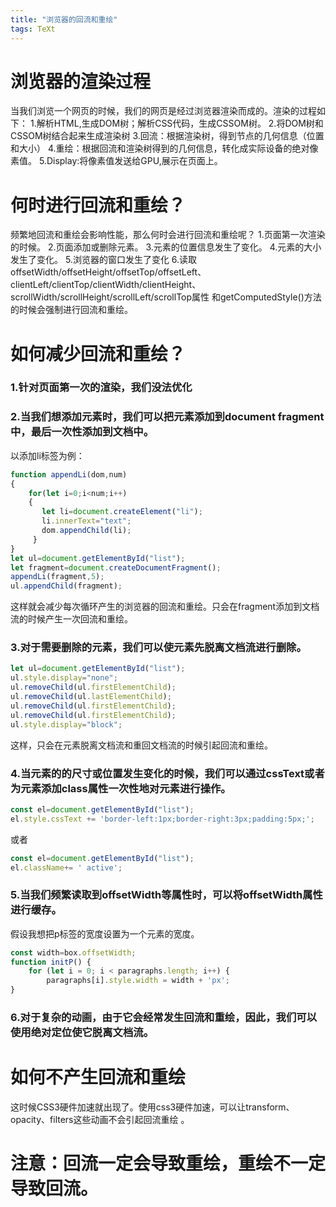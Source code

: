 ```yaml
---
title: "浏览器的回流和重绘"
tags: TeXt
---
```


# 浏览器的渲染过程
当我们浏览一个网页的时候，我们的网页是经过浏览器渲染而成的。渲染的过程如下：
1.解析HTML,生成DOM树；解析CSS代码，生成CSSOM树。
2.将DOM树和CSSOM树结合起来生成渲染树
3.回流：根据渲染树，得到节点的几何信息（位置和大小）
4.重绘：根据回流和渲染树得到的几何信息，转化成实际设备的绝对像素值。
5.Display:将像素值发送给GPU,展示在页面上。
# 何时进行回流和重绘？
频繁地回流和重绘会影响性能，那么何时会进行回流和重绘呢？
1.页面第一次渲染的时候。
2.页面添加或删除元素。
3.元素的位置信息发生了变化。
4.元素的大小发生了变化。
5.浏览器的窗口发生了变化
6.读取offsetWidth/offsetHeight/offsetTop/offsetLeft、
clientLeft/clientTop/clientWidth/clientHeight、
scrollWidth/scrollHeight/scrollLeft/scrollTop属性
和getComputedStyle()方法的时候会强制进行回流和重绘。
# 如何减少回流和重绘？
### 1.针对页面第一次的渲染，我们没法优化
### 2.当我们想添加元素时，我们可以把元素添加到document fragment中，最后一次性添加到文档中。
以添加li标签为例：

```javascript
function appendLi(dom,num)
{
    for(let i=0;i<num;i++)
    {
       let li=document.createElement("li");
       li.innerText="text";
       dom.appendChild(li);
     }
}
let ul=document.getElementById("list");
let fragment=document.createDocumentFragment();   
appendLi(fragment,5);
ul.appendChild(fragment);
```
这样就会减少每次循环产生的浏览器的回流和重绘。只会在fragment添加到文档流的时候产生一次回流和重绘。
### 3.对于需要删除的元素，我们可以使元素先脱离文档流进行删除。
```javascript
let ul=document.getElementById("list");
ul.style.display="none";
ul.removeChild(ul.firstElementChild);
ul.removeChild(ul.lastElementChild);
ul.removeChild(ul.firstElementChild);
ul.removeChild(ul.firstElementChild);
ul.style.display="block";
```
这样，只会在元素脱离文档流和重回文档流的时候引起回流和重绘。

### 4.当元素的的尺寸或位置发生变化的时候，我们可以通过cssText或者为元素添加class属性一次性地对元素进行操作。

```javascript
const el=document.getElementById("list");
el.style.cssText += 'border-left:1px;border-right:3px;padding:5px;';
```
或者

```javascript
const el=document.getElementById("list");
el.className+= ' active';
```
### 5.当我们频繁读取到offsetWidth等属性时，可以将offsetWidth属性进行缓存。
假设我想把p标签的宽度设置为一个元素的宽度。

```javascript
const width=box.offsetWidth;
function initP() {
    for (let i = 0; i < paragraphs.length; i++) {
        paragraphs[i].style.width = width + 'px';
}
```
### 6.对于复杂的动画，由于它会经常发生回流和重绘，因此，我们可以使用绝对定位使它脱离文档流。
# 如何不产生回流和重绘
这时候CSS3硬件加速就出现了。使用css3硬件加速，可以让transform、opacity、filters这些动画不会引起回流重绘 。

# 注意：回流一定会导致重绘，重绘不一定导致回流。